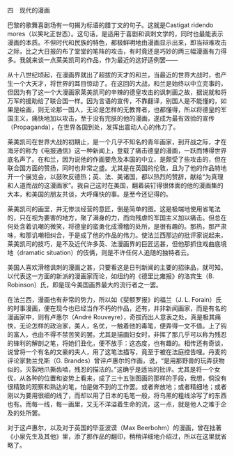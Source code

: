 四　现代的漫画

  

巴黎的歌舞喜剧场有一句揭为标语的腊丁文的句子。这就是Castigat ridendo mores（以笑叱正世态）。这句话，是适用于喜剧和讽刺文学的，同时也最能表示漫画的本质。不但时代和民族的特色，都极鲜明地由漫画显示出来，即当辩难攻击之际，比之大日报的布了堂堂的笔阵的攻击，有时竟还是巧妙的两三幅漫画有力得多。我就来谈一点莱美凯司的作品，作为最近的这好适例罢——

从十八世纪顷起，在漫画界就出了超拔的天才的和兰，当最近的世界大战时，也产生一个大天才，将世界的耳目惊动了。在这回的大战，和兰是始终以中立完事的，但因为有了这一个大漫画家莱美凯司的辛辣的德皇攻击的讽刺画之故，据说就和将万军的援助给了联合国一样。因为言语的宣传，不靠翻译，别国人是不能懂的，如果是绘画，则无论那一国人，无论是怎样的无教育者，也都懂得，所以将德皇的军国主义，痛快地加以攻击，至于没有完肤的他的漫画，遂成为最有效验的宣传（Propaganda），在世界各国到处，发挥出震动人心的伟力了。

莱美凯司在世界大战的初期止，是一个几乎不知名的青年画家，到开战之际，才在海牙的称为《电报通信》这一种新闻上，登载了痛击德皇的漫画，一跃而博得世界底名声了。在和兰，因为说他的作画要危及本国的中立，是颇受了些攻击的，但在联合国方面的赞扬，同时也非常之盛。尤其是在英国的伦敦，且为了他的作品特地开一个展览会，以鼓吹反德热；英、法、美诸国，都以热烈的赞辞，献给“为真理和人道而战的这漫画家”。我自己这时在美国，翻着装钉得很体面的他的漫画集的大本，和美国的朋友共谈，大呼痛快的事。是至今还记得的。

莱美凯司的画里，并无惨淡经营的意匠，倒是简单的图。这是极端地使用省笔法的，只在视为要害的地方，聚了满身的力，而向残虐的军国主义加以痛击。但总在何处含着讥嘲的微笑，将德皇的蛮勇化成滑稽的处所，是很有趣的。那热，那严肃味，和那讥嘲相纠合，于是成了他的作品的伟力。使法兰西那边的批评家说起来，莱美凯司的技巧，是不及近代许多英、法漫画界的巨匠远甚，但他那抓住戏曲底境地（dramatic situation）的伎俩，则是不许任何人追随的独特者云。

美国人喜欢滑稽讽刺的漫画之甚，只要看这是日刊新闻的主要的招徕品，就可知。以代表这一方面的新派的漫画家而论，如纽约的《德里比雍报》的洛宾生（B. Robinson）氏，即是现今美国画界最大的流行者之一罢。

在法兰西，漫画也有非常的势力，所以如《斐额罗报》的福兰（J. L. Forain）氏的时事漫画，便在现今也已经当作不朽的作品，还有，并非新闻画家，而是有名的漫画家中，则有卢惠尔（André Rouveyre），奇拔而出人意表之处，真是极其痛快，无论怎样的政治家，美人，名优，一触着他的毒笔，便弄得一文不值。上了钩的富人，也由不得不禁苦笑的罢。尤其是描画妇女时，非挥了那几乎可以称为残忍的锋利的解剖之笔，将她们丑化，便不放手：这态度，也有趣的。相传还有奇谈，说曾将一个有名的文豪的夫人，用了这笔法描写，竟至于被在法庭控告哩。丹麦的评论家勃兰兑斯（G. Brandes）曾评卢惠尔的作画，说，“是用那野兽的玩弄获物似的，灭裂地爪撕齿啮，残忍的描法的。”这确乎是适当的批评。尤其是将一个女优，从各种的位置和姿势上看来，成了三十五张图画的那样的手段，我想，倘没有很精致的观察和熟达的笔，怕是做不到的工作罢。或者奔放地；或者精细地；或者刚以为要用很细的线了，而却以用了日本的毛笔一般，将乌黑的粗线涂写了的东西也有。而每一线，每一画里，又无不洋溢着生命的流，这一点，就是他人之难于企及的处所罢。

对于这卢惠尔，以及对于英国的毕亚波谟（Max Beerbohm）的漫画，曾在拙著《小泉先生及其他》里，添了那作品的翻印，稍稍详细地介绍过，所以在这里就省略了。